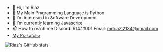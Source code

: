 - 👋 Hi, I’m Riaz
- 🐍 My Main Programming Language is Python
- 👀 I’m interested in Software Development
- 🌱 I’m currently learning Javascript
- 📫 How to reach me 
Discord: R14Z#001
Email: mdriaz12134@gmail.com
- <a href="https://iamriaz.vercel.app" target="_blank"> My Portofolio </a>
<!---
R14Z/R14Z is a ✨ special ✨ repository because its `README.md` (this file) appears on your GitHub profile.
You can click the Preview link to take a look at your changes.
--->
![Riaz's GitHub stats](https://github-readme-stats.vercel.app/api?username=R14Z&show_icons=true&theme=radical)
